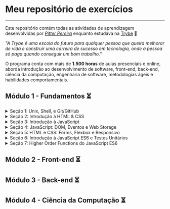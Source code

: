 # Meu repositório de exercícios
---

Este repositório contém todas as atividades de aprendizagem desenvolvidas por _[Pitter Pereira](https://github.com/pitterpereira/)_ enquanto estudava na [Trybe](https://www.betrybe.com/) :rocket:

_"A Trybe é uma escola do futuro para qualquer pessoa que queira melhorar de vida e construir uma carreira de sucesso em tecnologia, onde a pessoa só paga quando conseguir um bom trabalho."_

O programa conta com mais de **1.500 horas** de aulas presenciais e online, aborda introdução ao desenvolvimento de software, front-end, back-end, ciência da computação, engenharia de software, metodologias ágeis e habilidades comportamentais.

## Módulo 1 - Fundamentos :hourglass_flowing_sand:

<details>
<summary>
Seção 1: Unix, Shell, e Git/GitHub
</summary>

- [x] 1-1: _Unix & Shell_
- [x] 1-2: _Git - O que é e para que serve_
- [x] 1-3: _Git & GitHub - Entendendo os comandos_
</details>

<details>
<summary>
Seção 2: Introdução à HTML & CSS
</summary>

- [x] 2-1: _HTML & CSS - Estruturas de Página_
- [x] 2-2: _HTML & CSS - Primeiros Passos em CSS_
- [ ] 2-3: _HTML & CSS - Seletores e Posicionamento_
- [ ] 2-4: _HTML Semântico_
- [ ] 2-5: [_Projeto - Lessons Learned_](#)
</details>

<details>
<summary>
Seção 3: Introdução à JavaScript
</summary>

- [ ] 3-1: _Javascript - Primeiros Passos_
- [ ] 3-2: _Javascript - Array e loop For_
- [ ] 3-3: _Javascript - Funções_
- [ ] 3-4: _Javascript - Objetos_
- [ ] 3-5: _Javascript ES6 - let, const, arrow functions e template literals_
- [ ] 3-6: [_Projeto - Playground Functions_](#)
</details>

<details>
<summary>
Seção 4: JavaScript: DOM, Eventos e Web Storage
</summary>

- [ ] 4-1: _Javascript - DOM e seletores_
- [ ] 4-2: _Javascript - Trabalhando com elementos_
- [ ] 4-3: _Javascript - Eventos_
- [ ] 4-4: _Javascript - Web Storage_
- [ ] 4-5: [_Projeto - Pixels Art_](#)
- [ ] 4-6: [_Projeto Bônus - Lista de Tarefas_](#)
- [ ] 4-6: [_Projeto Bônus - Meme Generator_](#)
- [ ] 4-6: [_Projeto Bônus - Adivinhe a Cor_](#)
- [ ] 4-6: [_Projeto Bônus - Carta Misteriosa_](#)
</details>

<details>
<summary>
Seção 5: HTML e CSS: Forms, Flexbox e Responsivo
</summary>

- [ ] 5-1: _HTML & CSS - Forms_
- [ ] 5-2: _Bibliotecas JavaScript e Frameworks CSS_
- [ ] 5-3: _CSS Flexbox - Parte 1_
- [ ] 5-4: _CSS Flexbox - Parte 2_
- [ ] 5-5: _CSS Responsivo - Mobile First_
- [ ] 5-6: [_Projeto - Trybewarts_](#)
</details>

<details>
<summary>
Seção 6: Introdução à JavaScript ES6 e Testes Unitários
</summary>

- [ ] 6-1: _Fluxo de exceções e manipulação de objetos_
- [ ] 6-2: _Primeiros passos em Jest_
- [ ] 6-3: _Matchers e cobertura de código_
- [ ] 6-4: [_Projeto - JavaScript Testes Unitários_](#)
</details>

<details>
<summary>
Seção 7: Higher Order Functions do JavaScript ES6
</summary>

- [ ] 7-1: _Introdução a Higher Order Functions_
- [ ] 7-2: _Higher Order Functions - sort e map_
- [ ] 7-3: _Higher Order Functions - filter e reduce_
- [ ] 7-4: _JavaScript ES6 - spread operator, rest parameters e object destructuring_
- [ ] 7-5: _JavaScript ES6 - Array destructuring, Default destructuring, Object property shorthand e default parameters_
- [ ] 7-6: [_Projeto - Zoo functions_](#)
</details>

## Módulo 2 - Front-end :hourglass_flowing_sand:

## Módulo 3 - Back-end :hourglass_flowing_sand:

## Módulo 4 - Ciência da Computação :hourglass_flowing_sand:
